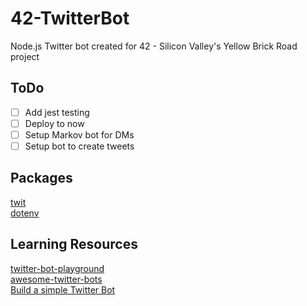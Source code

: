 # 42-TwitterBot

Node.js Twitter bot created for 42 - Silicon Valley's Yellow Brick Road project

## ToDo

-   [ ] Add jest testing
-   [ ] Deploy to now
-   [ ] Setup Markov bot for DMs
-   [ ] Setup bot to create tweets

## Packages

[twit](https://www.npmjs.com/package/twit)  
[dotenv](https://www.npmjs.com/package/dotenv)

## Learning Resources

[twitter-bot-playground](https://spences10.gitbooks.io/twitter-bot-playground/content/)  
[awesome-twitter-bots](https://github.com/amandeepmittal/awesome-twitter-bots)  
[Build a simple Twitter Bot](https://codeburst.io/build-a-simple-twitter-bot-with-node-js-in-just-38-lines-of-code-ed92db9eb078)
